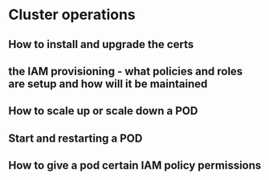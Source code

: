 # Cluster operations

## How to install and upgrade the certs

## the IAM provisioning - what policies and roles are setup and how will it be maintained

## How to scale up or scale down a POD

## Start and restarting a POD

## How to give a pod certain IAM policy permissions


